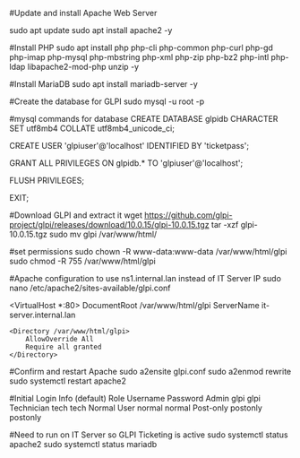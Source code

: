 
#Update and install Apache Web Server

sudo apt update 
sudo apt install apache2 -y

#Install PHP
sudo apt install php php-cli php-common php-curl php-gd php-imap php-mysql php-mbstring php-xml php-zip php-bz2 php-intl php-ldap libapache2-mod-php unzip -y

#Install MariaDB
sudo apt install mariadb-server -y

#Create the database for GLPI
sudo mysql -u root -p

#mysql commands for database
CREATE DATABASE glpidb CHARACTER SET utf8mb4 COLLATE utf8mb4_unicode_ci;

CREATE USER 'glpiuser'@'localhost' IDENTIFIED BY 'ticketpass';

GRANT ALL PRIVILEGES ON glpidb.* TO 'glpiuser'@'localhost';

FLUSH PRIVILEGES;

EXIT;

#Download GLPI and extract it
wget https://github.com/glpi-project/glpi/releases/download/10.0.15/glpi-10.0.15.tgz
tar -xzf glpi-10.0.15.tgz
sudo mv glpi /var/www/html/

#set permissions
sudo chown -R www-data:www-data /var/www/html/glpi
sudo chmod -R 755 /var/www/html/glpi

#Apache configuration to use ns1.internal.lan instead of IT Server IP
sudo nano /etc/apache2/sites-available/glpi.conf

<VirtualHost *:80>
    DocumentRoot /var/www/html/glpi
    ServerName it-server.internal.lan

    <Directory /var/www/html/glpi>
        AllowOverride All
        Require all granted
    </Directory>
</VirtualHost>

#Confirm and restart Apache 
sudo a2ensite glpi.conf
sudo a2enmod rewrite
sudo systemctl restart apache2

#Initial Login Info (default)
Role	     Username	    Password
Admin	       glpi	      glpi
Technician     tech	      tech
Normal User    normal	      normal
Post-only      postonly	      postonly



#Need to run on IT Server so GLPI Ticketing is active
sudo systemctl status apache2
sudo systemctl status mariadb
